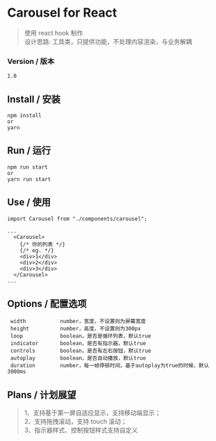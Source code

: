 # Carousel for React

> 使用 react hook 制作 <br/>
> 设计思路: 工具类，只提供功能，不处理内容渲染，与业务解耦

### Version / 版本

    1.0

## Install / 安装
   
    npm install 
    or
    yarn

## Run / 运行

    npm run start
    or
    yarn run start

## Use / 使用

    import Carousel from "./components/carousel";

    ...
      <Carousel>
        {/* 你的列表 */}
        {/* eg. */}
        <div>1</div>
        <div>2</div>
        <div>3</div>
      </Carousel>
    ...

## Options / 配置选项

     width           number，宽度，不设置则为屏幕宽度
     height          number，高度，不设置则为300px
     loop            boolean，是否是循环列表，默认true
     indicator       boolean，是否有指示器，默认true
     controls        boolean，是否有左右按钮，默认true
     autoplay        boolean，是否自动播放，默认true
     duration        number，每一帧停顿时间，基于autoplay为true的时候，默认3000ms

## Plans / 计划展望

> 1、支持基于第一屏自适应显示，支持移动端显示；<br/>
> 2、支持拖拽滚动，支持 touch 滚动；<br/>
> 3、指示器样式、控制按钮样式支持自定义<br/>
